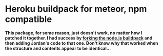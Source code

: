 # Heroku buildpack for meteor, npm compatible

**This package, for some reason, just doesn't work, no matter how I patched it together. I had success by [forking the node.js buildpack](https://github.com/matb33/heroku-buildpack-nodejs) and then adding Jordan's code to that one. Don't know why that worked when the structure and contents appear to be identical...**